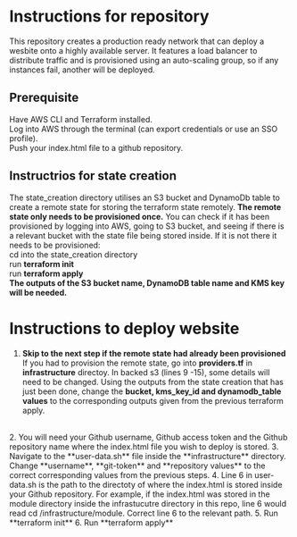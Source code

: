 # Instructions for repository
This repository creates a production ready network that can deploy a wesbite onto a highly available server.
It features a load balancer to distribute traffic and is provisioned using an auto-scaling group, so if any instances fail, another will be deployed.
## Prerequisite 
Have AWS CLI and Terraform installed.<br>
Log into AWS through the terminal (can export credentials or use an SSO profile).<br>
Push your index.html file to a github repository.
## Instructrios for state creation
The state_creation directory utilises an S3 bucket and DynamoDb table to create a remote state for storing the terraform state remotely. **The remote state only needs to be provisioned once.** You can check if it has been provisioned by logging into AWS, going to S3 bucket, and seeing if there is a relevant bucket with the state file being stored inside. If it is not there it needs to be provisioned: <br>
cd into the state_creation directory<br>
run **terraform init**<br>
run **terraform apply**<br>
**The outputs of the S3 bucket name, DynamoDB table name and KMS key will be needed.**

# Instructions to deploy website
1. **Skip to the next step if the remote state had already been provisioned**
If you had to provision the remote state, go into **providers.tf** in **infrastructure** directoy.
In backed s3 (lines 9 -15), some details will need to be changed. Using the outputs from the state creation that has just been done, change the **bucket, kms_key_id and dynamodb_table values** to the corresponding outputs given from the previous terraform apply.
<br>
2. You will need your Github username, Github access token and the Github repository name where the index.html file you wish to deploy is stored.
3. Navigate to the **user-data.sh** file inside the **infrastructure** directory. Change **username**, **git-token** and **repository values** to the correct corresponding values from the previous steps.
4. Line 6 in user-data.sh is the path to the directoty of where the index.html is stored inside your Github repository. For example, if the index.html was stored in the module directory inside the infrastucutre directory in this repo, line 6 would read cd /infrastructure/module. Correct line 6 to the relevant path.
5. Run **terraform init**
6. Run **terraform apply**


